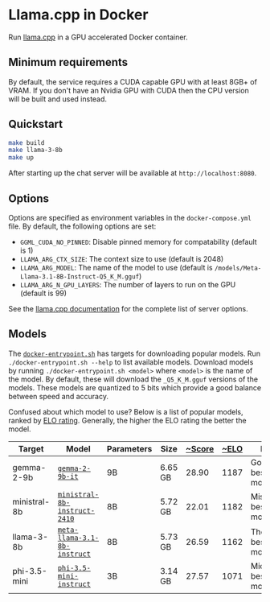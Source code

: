 # Llama.cpp in Docker

Run [llama.cpp](https://github.com/ggerganov/llama.cpp) in a GPU accelerated
Docker container.

## Minimum requirements

By default, the service requires a CUDA capable GPU with at least 8GB+ of VRAM. 
If you don't have an Nvidia GPU with CUDA then the CPU version will be built and
used instead.

## Quickstart

```bash
make build
make llama-3-8b
make up
```

After starting up the chat server will be available at `http://localhost:8080`.

## Options

Options are specified as environment variables in the `docker-compose.yml` file.
By default, the following options are set:

* `GGML_CUDA_NO_PINNED`: Disable pinned memory for compatability (default is 1)
* `LLAMA_ARG_CTX_SIZE`: The context size to use (default is 2048)
* `LLAMA_ARG_MODEL`: The name of the model to use (default is `/models/Meta-Llama-3.1-8B-Instruct-Q5_K_M.gguf`)
* `LLAMA_ARG_N_GPU_LAYERS`: The number of layers to run on the GPU (default is 99)

See the [llama.cpp documentation](https://github.com/ggerganov/llama.cpp/tree/master/examples/server)
for the complete list of server options.

## Models

The [`docker-entrypoint.sh`](docker-entrypoint.sh) has targets for downloading
popular models. Run `./docker-entrypoint.sh --help` to list available models.
Download models by running `./docker-entrypoint.sh <model>` where `<model>` is
the name of the model. By default, these will download the `_Q5_K_M.gguf`
versions of the models. These models are quantized to 5 bits which provide a
good balance between speed and accuracy.

Confused about which model to use? Below is a list of popular models, ranked by
[ELO rating](https://en.wikipedia.org/wiki/Elo_rating_system). Generally, the
higher the ELO rating the better the model.

| Target | Model | Parameters | Size | [~Score](https://huggingface.co/spaces/HuggingFaceH4/open_llm_leaderboard) | [~ELO](https://chat.lmsys.org/?leaderboard) | Notes |
| --- | --- | --- | --- | --- | --- | --- |
| gemma-2-9b | [`gemma-2-9b-it`](https://huggingface.co/bartowski/gemma-2-9b-it-GGUF) | 9B | 6.65 GB | 28.90 | 1187 | Google's best small model |
| ministral-8b | [`ministral-8b-instruct-2410`](https://huggingface.co/bartowski/Ministral-8B-Instruct-2410-GGUF) | 8B | 5.72 GB | 22.01 | 1182 | Mistral AI's best small model |
| llama-3-8b | [`meta-llama-3.1-8b-instruct`](https://huggingface.co/bartowski/Meta-Llama-3.1-8B-Instruct-GGUF) | 8B | 5.73 GB | 26.59 | 1162 | The overall best small model |
| phi-3.5-mini | [`phi-3.5-mini-instruct`](https://huggingface.co/bartowski/Phi-3.5-mini-instruct-GGUF) | 3B | 3.14 GB | 27.57 | 1071 | Microsoft's best tiny model |
